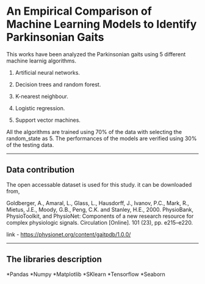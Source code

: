# An Empirical Comparison of Machine Learning Models to Identify Parkinsonian Gaits

This works have been analyzed the Parkinsonian gaits using 5 different machine learnig algorithms.

1. Artificial neural networks.

2. Decision trees and random forest.

3. K-nearest neighbour. 

4. Logistic regression.

5. Support vector machines.  

All the algorithms are trained using 70% of the data with selecting the random_state as 5. The performances of the models are verified using 30% of the testing data.

---
## Data contribution

The open accessable dataset is used for this study. it can be downloaded from,

Goldberger, A., Amaral, L., Glass, L., Hausdorff, J., Ivanov, P.C., Mark, R., Mietus, J.E., Moody, G.B., Peng, C.K. and Stanley, H.E., 2000. PhysioBank, PhysioToolkit, and PhysioNet: Components of a new research resource for complex physiologic signals. Circulation [Online]. 101 (23), pp. e215–e220.

link - https://physionet.org/content/gaitpdb/1.0.0/

---
## The libraries description

*Pandas
*Numpy
*Matplotlib
*SKlearn
*Tensorflow
*Seaborn

